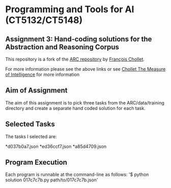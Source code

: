 # Programming and Tools for AI (CT5132/CT5148)

## Assignment 3: Hand-coding solutions for the Abstraction and Reasoning Corpus

This repository is a fork of the [ARC repository](https://github.com/fchollet/ARC/) by [François Chollet](https://github.com/fchollet).

For more information please see the above links or see  [Chollet The Measure of Intelligence](https://arxiv.org/abs/1911.01547) for more information

## Aim of Assignment

The aim of this assignment is to pick three tasks from the ARC/data/training directory and create a separate hand coded solution for each task.

## Selected Tasks

The tasks I selected are:

*d037b0a7.json
*ed36ccf7.json
*a85d4709.json

## Program Execution

Each program is runnable at the command-line as follows: 
'$ python solution 017c7c7b.py path/to/017c7c7b.json'